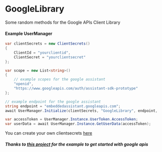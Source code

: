 # GoogleLibrary
Some random methods for the Google APIs Client Library

#### Example UserManager
```csharp
var clientSecrets = new ClientSecrets()
{
    ClientId = "yourclientid",
    ClientSecret = "yourclientsecret"
};

var scope = new List<string>()
{
    // example scopes for the google assistant
    "openid",
    "https://www.googleapis.com/auth/assistant-sdk-prototype"
};

// example endpoint for the google assistant
string endpoint = "embeddedassistant.googleapis.com";
await UserManager.Initialize(clientSecrets, "GoogleLibrary", endpoint, scope, "GoogleLibraryFolder");

var accessToken = UserManager.Instance.UserToken.AccessToken;
var userData = await UserManager.Instance.GetUserData(accessToken);
```

You can create your own clientsecrets [here](https://console.cloud.google.com/apis/credentials)


##### Thanks to [this project](https://github.com/ac87/GoogleAssistantWindows) for the example to get started with google apis
